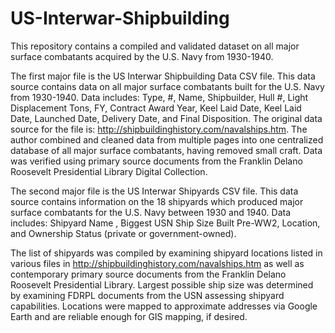 # US-Interwar-Shipbuilding
This repository contains a compiled and validated dataset on all major surface combatants acquired by the U.S. Navy from 1930-1940. 

The first major file is the US Interwar Shipbuilding Data CSV file. 
This data source contains data on all major surface combatants built for the U.S. Navy from 1930-1940. 
Data includes: Type, #, Name, Shipbuilder, Hull #, Light Displacement Tons, FY, Contract Award Year, Keel Laid	Date, Keel Laid Date, Launched Date, Delivery Date, and Final Disposition. 
The original data source for the file is: http://shipbuildinghistory.com/navalships.htm. The author combined and cleaned data from multiple pages into one centralized database of all major surface combatants, having removed small craft. Data was verified using primary source documents from the Franklin Delano Roosevelt Presidential Library Digital Collection.


The second major file is the US Interwar Shipyards CSV file.
This data source contains information on the 18 shipyards which produced major surface combatants for the U.S. Navy between 1930 and 1940. Data includes: Shipyard Name	, Biggest USN Ship Size Built Pre-WW2, Location, and Ownership Status (private or government-owned). 

The list of shipyards was compiled by examining shipyard locations listed in various files in http://shipbuildinghistory.com/navalships.htm as well as contemporary primary source documents from the Franklin Delano Roosevelt Presidential Library. Largest possible ship size was determined by examining FDRPL documents from the USN assessing shipyard capabilities. Locations were mapped to approximate addresses via Google Earth and are reliable enough for GIS mapping, if desired. 
